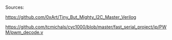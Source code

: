 Sources: 

https://github.com/0xArt/Tiny_But_Mighty_I2C_Master_Verilog

https://github.com/tcmichals/cyc1000/blob/master/fast_serial_project/ip/PWM/pwm_decode.v
